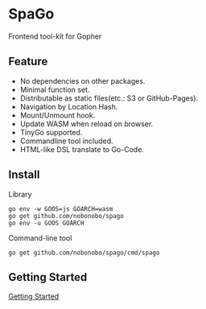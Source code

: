 # SpaGo

Frontend tool-kit for Gopher

## Feature

- No dependencies on other packages.
- Minimal function set.
- Distributable as static files(etc.: S3 or GitHub-Pages).
- Navigation by Location Hash.
- Mount/Unmount hook.
- Update WASM when reload on browser.
- TinyGo supported.
- Commandline tool included.
- HTML-like DSL translate to Go-Code.

## Install

Library

```shell
go env -w GOOS=js GOARCH=wasm
go get github.com/nobonobo/spago
go env -u GOOS GOARCH
```

Command-line tool

```shell
go get github.com/nobonobo/spago/cmd/spago
```

## Getting Started

[Getting Started](https://github.com/nobonobo/spago/wiki/Getting-Started)
